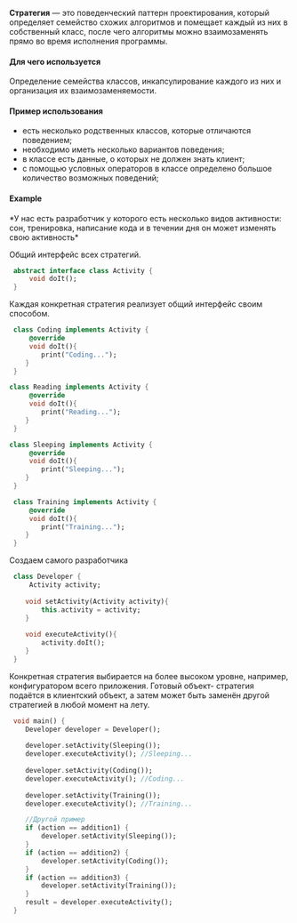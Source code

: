 **Стратегия** — это поведенческий паттерн проектирования, который определяет семейство схожих алгоритмов и помещает каждый из них в собственный класс, после чего алгоритмы можно взаимозаменять прямо во время исполнения программы.
#### Для чего используется
Определение семейства классов, инкапсулирование каждого из них и организация их взаимозаменяемости.
#### Пример использования
- есть несколько родственных классов, которые отличаются поведением;
- необходимо иметь несколько вариантов поведения; 
- в классе есть данные, о которых не должен знать клиент; 
- с помощью условных операторов в классе определено большое количество возможных поведений; 

#### Example

\*У нас есть разработчик у которого есть несколько видов активности: сон, тренировка, написание кода и в течении дня он может изменять свою активность\*

Общий интерфейс всех стратегий.
```dart
 abstract interface class Activity {
	 void doIt();
 }
```

Каждая конкретная стратегия реализует общий интерфейс своим способом.
```dart
 class Coding implements Activity {
	 @override
	 void doIt(){
		print("Coding...");
	}
 }
```

```dart
class Reading implements Activity {
	 @override
	 void doIt(){
		print("Reading...");
	}
 }
```

```dart
class Sleeping implements Activity {
	 @override
	 void doIt(){
		print("Sleeping...");
	}
 }
```

```dart
 class Training implements Activity {
	 @override
	 void doIt(){
		print("Training...");
	}
 }
```

Создаем самого разработчика
```dart
 class Developer {
	 Activity activity;
	
	void setActivity(Activity activity){
		this.activity = activity;
	}
	
	void executeActivity(){
		activity.doIt();
	}
 }
```

Конкретная стратегия выбирается на более высоком уровне,
например, конфигуратором всего приложения. Готовый объект-
стратегия подаётся в клиентский объект, а затем может быть
заменён другой стратегией в любой момент на лету.
```dart
 void main() {
	Developer developer = Developer();
	
	developer.setActivity(Sleeping());
	developer.executeActivity(); //Sleeping...
	
	developer.setActivity(Coding());
	developer.executeActivity(); //Coding...
	
	developer.setActivity(Training());
	developer.executeActivity(); //Training...

	//Другой пример
	if (action == addition1) {
		developer.setActivity(Sleeping());
	}
	if (action == addition2) {
		developer.setActivity(Coding());
	}
	if (action == addition3) {
		developer.setActivity(Training());
	}
	result = developer.executeActivity();
 }
```
